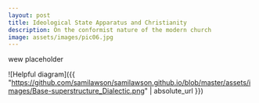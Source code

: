```yaml
---
layout: post
title: Ideological State Apparatus and Christianity
description: On the conformist nature of the modern church
image: assets/images/pic06.jpg
---
```


wew placeholder 

![Helpful diagram]({{ "https://github.com/samilawson/samilawson.github.io/blob/master/assets/images/Base-superstructure_Dialectic.png" | absolute_url }})

